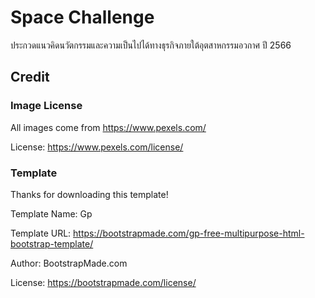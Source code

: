 # Space Challenge

ประกวดแนวคิดนวัตกรรมและความเป็นไปได้ทางธุรกิจภายใต้อุตสาหกรรมอวกาศ ปี 2566

## Credit

### Image License

All images come from https://www.pexels.com/

License: https://www.pexels.com/license/

### Template

Thanks for downloading this template!

Template Name: Gp

Template URL: https://bootstrapmade.com/gp-free-multipurpose-html-bootstrap-template/

Author: BootstrapMade.com

License: https://bootstrapmade.com/license/
